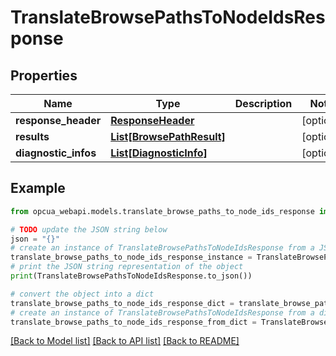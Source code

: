 # TranslateBrowsePathsToNodeIdsResponse


## Properties

Name | Type | Description | Notes
------------ | ------------- | ------------- | -------------
**response_header** | [**ResponseHeader**](ResponseHeader.md) |  | [optional] 
**results** | [**List[BrowsePathResult]**](BrowsePathResult.md) |  | [optional] 
**diagnostic_infos** | [**List[DiagnosticInfo]**](DiagnosticInfo.md) |  | [optional] 

## Example

```python
from opcua_webapi.models.translate_browse_paths_to_node_ids_response import TranslateBrowsePathsToNodeIdsResponse

# TODO update the JSON string below
json = "{}"
# create an instance of TranslateBrowsePathsToNodeIdsResponse from a JSON string
translate_browse_paths_to_node_ids_response_instance = TranslateBrowsePathsToNodeIdsResponse.from_json(json)
# print the JSON string representation of the object
print(TranslateBrowsePathsToNodeIdsResponse.to_json())

# convert the object into a dict
translate_browse_paths_to_node_ids_response_dict = translate_browse_paths_to_node_ids_response_instance.to_dict()
# create an instance of TranslateBrowsePathsToNodeIdsResponse from a dict
translate_browse_paths_to_node_ids_response_from_dict = TranslateBrowsePathsToNodeIdsResponse.from_dict(translate_browse_paths_to_node_ids_response_dict)
```
[[Back to Model list]](../README.md#documentation-for-models) [[Back to API list]](../README.md#documentation-for-api-endpoints) [[Back to README]](../README.md)


